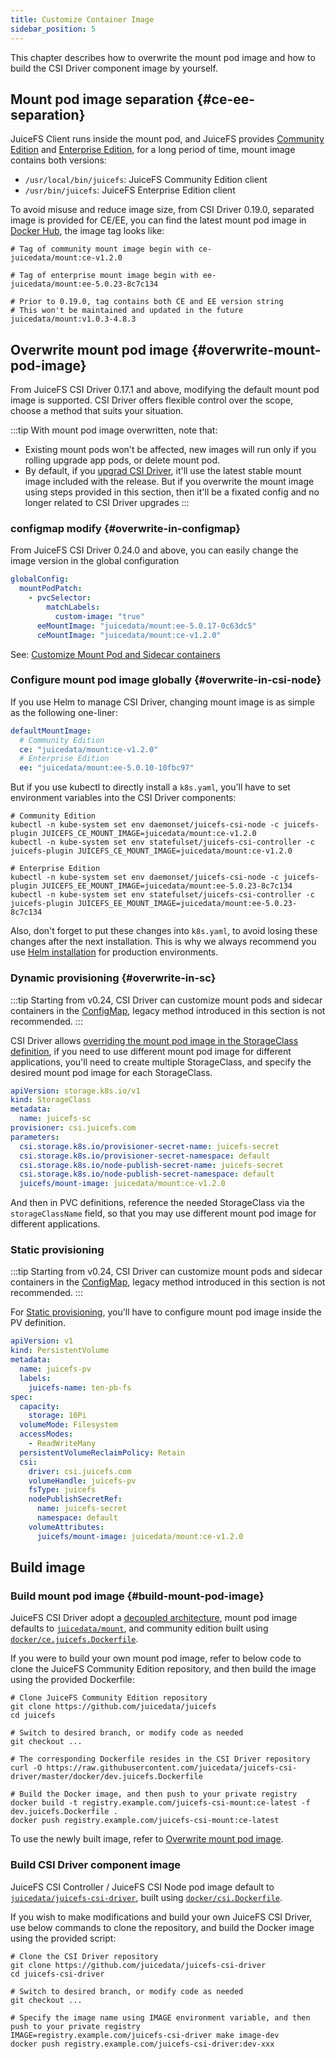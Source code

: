 ```yaml
---
title: Customize Container Image
sidebar_position: 5
---
```


This chapter describes how to overwrite the mount pod image and how to build the CSI Driver component image by yourself.

## Mount pod image separation {#ce-ee-separation}

JuiceFS Client runs inside the mount pod, and JuiceFS provides [Community Edition](https://juicefs.com/docs/community/introduction) and [Enterprise Edition](https://juicefs.com/docs/cloud), for a long period of time, mount image contains both versions:

* `/usr/local/bin/juicefs`: JuiceFS Community Edition client
* `/usr/bin/juicefs`: JuiceFS Enterprise Edition client

To avoid misuse and reduce image size, from CSI Driver 0.19.0, separated image is provided for CE/EE, you can find the latest mount pod image in [Docker Hub](https://hub.docker.com/r/juicedata/mount/tags?page=1&name=v), the image tag looks like:

```shell
# Tag of community mount image begin with ce-
juicedata/mount:ce-v1.2.0

# Tag of enterprise mount image begin with ee-
juicedata/mount:ee-5.0.23-8c7c134

# Prior to 0.19.0, tag contains both CE and EE version string
# This won't be maintained and updated in the future
juicedata/mount:v1.0.3-4.8.3
```

## Overwrite mount pod image {#overwrite-mount-pod-image}

From JuiceFS CSI Driver 0.17.1 and above, modifying the default mount pod image is supported. CSI Driver offers flexible control over the scope, choose a method that suits your situation.

:::tip
With mount pod image overwritten, note that:

* Existing mount pods won't be affected, new images will run only if you rolling upgrade app pods, or delete mount pod.
* By default, if you [upgrad CSI Driver](../administration/upgrade-csi-driver.md), it'll use the latest stable mount image included with the release. But if you overwrite the mount image using steps provided in this section, then it'll be a fixated config and no longer related to CSI Driver upgrades
:::

### configmap modify {#overwrite-in-configmap}

From JuiceFS CSI Driver 0.24.0 and above, you can easily change the image version in the global configuration

```yaml title="values-mycluster.yaml"
globalConfig:
  mountPodPatch:
    - pvcSelector:
        matchLabels:
          custom-image: "true"
      eeMountImage: "juicedata/mount:ee-5.0.17-0c63dc5"
      ceMountImage: "juicedata/mount:ce-v1.2.0"
```

See: [Customize Mount Pod and Sidecar containers](./configurations.md#configmap)

### Configure mount pod image globally {#overwrite-in-csi-node}

If you use Helm to manage CSI Driver, changing mount image is as simple as the following one-liner:

```yaml
defaultMountImage:
  # Community Edition
  ce: "juicedata/mount:ce-v1.2.0"
  # Enterprise Edition
  ee: "juicedata/mount:ee-5.0.10-10fbc97"
```

But if you use kubectl to directly install a `k8s.yaml`, you'll have to set environment variables into the CSI Driver components:

```shell
# Community Edition
kubectl -n kube-system set env daemonset/juicefs-csi-node -c juicefs-plugin JUICEFS_CE_MOUNT_IMAGE=juicedata/mount:ce-v1.2.0
kubectl -n kube-system set env statefulset/juicefs-csi-controller -c juicefs-plugin JUICEFS_CE_MOUNT_IMAGE=juicedata/mount:ce-v1.2.0

# Enterprise Edition
kubectl -n kube-system set env daemonset/juicefs-csi-node -c juicefs-plugin JUICEFS_EE_MOUNT_IMAGE=juicedata/mount:ee-5.0.23-8c7c134
kubectl -n kube-system set env statefulset/juicefs-csi-controller -c juicefs-plugin JUICEFS_EE_MOUNT_IMAGE=juicedata/mount:ee-5.0.23-8c7c134
```

Also, don't forget to put these changes into `k8s.yaml`, to avoid losing these changes after the next installation. This is why we always recommend you use [Helm installation](../getting_started.md#helm) for production environments.

### Dynamic provisioning {#overwrite-in-sc}

:::tip
Starting from v0.24, CSI Driver can customize mount pods and sidecar containers in the [ConfigMap](#overwrite-in-configmap), legacy method introduced in this section is not recommended.
:::

CSI Driver allows [overriding the mount pod image in the StorageClass definition](#overwrite-in-sc), if you need to use different mount pod image for different applications, you'll need to create multiple StorageClass, and specify the desired mount pod image for each StorageClass.

```yaml {11}
apiVersion: storage.k8s.io/v1
kind: StorageClass
metadata:
  name: juicefs-sc
provisioner: csi.juicefs.com
parameters:
  csi.storage.k8s.io/provisioner-secret-name: juicefs-secret
  csi.storage.k8s.io/provisioner-secret-namespace: default
  csi.storage.k8s.io/node-publish-secret-name: juicefs-secret
  csi.storage.k8s.io/node-publish-secret-namespace: default
  juicefs/mount-image: juicedata/mount:ce-v1.2.0
```

And then in PVC definitions, reference the needed StorageClass via the `storageClassName` field, so that you may use different mount pod image for different applications.

### Static provisioning

:::tip
Starting from v0.24, CSI Driver can customize mount pods and sidecar containers in the [ConfigMap](#overwrite-in-configmap), legacy method introduced in this section is not recommended.
:::

For [Static provisioning](./pv.md#static-provisioning), you'll have to configure mount pod image inside the PV definition.

```yaml {22}
apiVersion: v1
kind: PersistentVolume
metadata:
  name: juicefs-pv
  labels:
    juicefs-name: ten-pb-fs
spec:
  capacity:
    storage: 10Pi
  volumeMode: Filesystem
  accessModes:
    - ReadWriteMany
  persistentVolumeReclaimPolicy: Retain
  csi:
    driver: csi.juicefs.com
    volumeHandle: juicefs-pv
    fsType: juicefs
    nodePublishSecretRef:
      name: juicefs-secret
      namespace: default
    volumeAttributes:
      juicefs/mount-image: juicedata/mount:ce-v1.2.0
```

## Build image

### Build mount pod image {#build-mount-pod-image}

JuiceFS CSI Driver adopt a [decoupled architecture](../introduction.md#architecture), mount pod image defaults to [`juicedata/mount`](https://hub.docker.com/r/juicedata/mount), and community edition built using [`docker/ce.juicefs.Dockerfile`](https://github.com/juicedata/juicefs-csi-driver/blob/master/docker/ce.juicefs.Dockerfile).

If you were to build your own mount pod image, refer to below code to clone the JuiceFS Community Edition repository, and then build the image using the provided Dockerfile:

```shell
# Clone JuiceFS Community Edition repository
git clone https://github.com/juicedata/juicefs
cd juicefs

# Switch to desired branch, or modify code as needed
git checkout ...

# The corresponding Dockerfile resides in the CSI Driver repository
curl -O https://raw.githubusercontent.com/juicedata/juicefs-csi-driver/master/docker/dev.juicefs.Dockerfile

# Build the Docker image, and then push to your private registry
docker build -t registry.example.com/juicefs-csi-mount:ce-latest -f dev.juicefs.Dockerfile .
docker push registry.example.com/juicefs-csi-mount:ce-latest
```

To use the newly built image, refer to [Overwrite mount pod image](#overwrite-mount-pod-image).

### Build CSI Driver component image

JuiceFS CSI Controller / JuiceFS CSI Node pod image default to [`juicedata/juicefs-csi-driver`](https://hub.docker.com/r/juicedata/juicefs-csi-driver), built using [`docker/csi.Dockerfile`](https://github.com/juicedata/juicefs-csi-driver/blob/master/docker/csi.Dockerfile).

If you wish to make modifications and build your own JuiceFS CSI Driver, use below commands to clone the repository, and build the Docker image using the provided script:

```shell
# Clone the CSI Driver repository
git clone https://github.com/juicedata/juicefs-csi-driver
cd juicefs-csi-driver

# Switch to desired branch, or modify code as needed
git checkout ...

# Specify the image name using IMAGE environment variable, and then push to your private registry
IMAGE=registry.example.com/juicefs-csi-driver make image-dev
docker push registry.example.com/juicefs-csi-driver:dev-xxx
```
